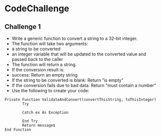 # CodeChallenge
## Challenge 1
* Write a generic function to convert a string to a 32-bit integer. 
* The function will take two arguments:
* a string to be converted
* an integer variable that will be updated to the converted value and passed back to the caller
* The function will return a string.
* If the conversion result is:
* success:  Return an empty string
* If the string to be converted is blank: Return "is empty"
* If the conversion fails due to bad data: Return "must contain a number"
* Use the following to create your code: 

```
Private Function ValidateAndConvert(convertThisString, toThisInteger)
        Try
        
        Catch ex As Exception
        
        End Try
        Return message$
End Function
```
